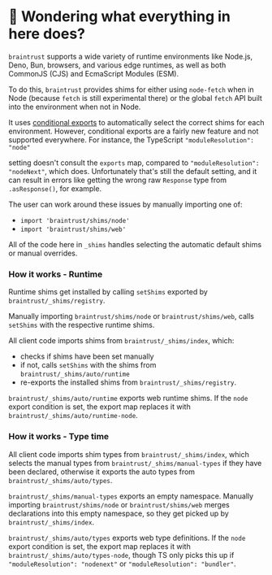 # 👋 Wondering what everything in here does?

`braintrust` supports a wide variety of runtime environments like Node.js, Deno, Bun, browsers, and various
edge runtimes, as well as both CommonJS (CJS) and EcmaScript Modules (ESM).

To do this, `braintrust` provides shims for either using `node-fetch` when in Node (because `fetch` is still experimental there) or the global `fetch` API built into the environment when not in Node.

It uses [conditional exports](https://nodejs.org/api/packages.html#conditional-exports) to
automatically select the correct shims for each environment. However, conditional exports are a fairly new
feature and not supported everywhere. For instance, the TypeScript `"moduleResolution": "node"`

setting doesn't consult the `exports` map, compared to `"moduleResolution": "nodeNext"`, which does.
Unfortunately that's still the default setting, and it can result in errors like
getting the wrong raw `Response` type from `.asResponse()`, for example.

The user can work around these issues by manually importing one of:

- `import 'braintrust/shims/node'`
- `import 'braintrust/shims/web'`

All of the code here in `_shims` handles selecting the automatic default shims or manual overrides.

### How it works - Runtime

Runtime shims get installed by calling `setShims` exported by `braintrust/_shims/registry`.

Manually importing `braintrust/shims/node` or `braintrust/shims/web`, calls `setShims` with the respective runtime shims.

All client code imports shims from `braintrust/_shims/index`, which:

- checks if shims have been set manually
- if not, calls `setShims` with the shims from `braintrust/_shims/auto/runtime`
- re-exports the installed shims from `braintrust/_shims/registry`.

`braintrust/_shims/auto/runtime` exports web runtime shims.
If the `node` export condition is set, the export map replaces it with `braintrust/_shims/auto/runtime-node`.

### How it works - Type time

All client code imports shim types from `braintrust/_shims/index`, which selects the manual types from `braintrust/_shims/manual-types` if they have been declared, otherwise it exports the auto types from `braintrust/_shims/auto/types`.

`braintrust/_shims/manual-types` exports an empty namespace.
Manually importing `braintrust/shims/node` or `braintrust/shims/web` merges declarations into this empty namespace, so they get picked up by `braintrust/_shims/index`.

`braintrust/_shims/auto/types` exports web type definitions.
If the `node` export condition is set, the export map replaces it with `braintrust/_shims/auto/types-node`, though TS only picks this up if `"moduleResolution": "nodenext"` or `"moduleResolution": "bundler"`.
